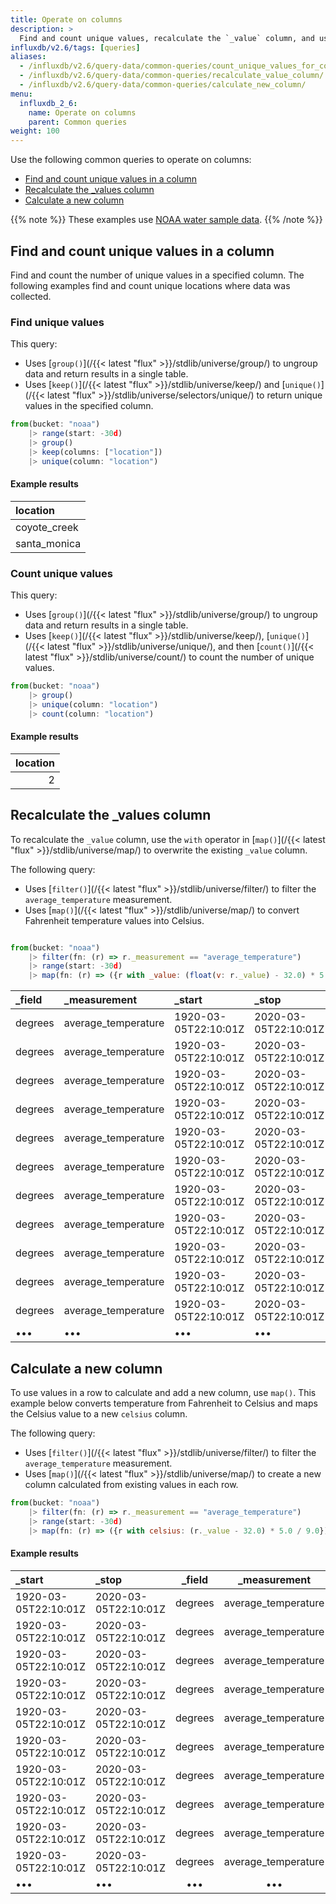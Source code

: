 ```yaml
---
title: Operate on columns
description: >
  Find and count unique values, recalculate the `_value` column, and use values to calculate a new column.
influxdb/v2.6/tags: [queries]
aliases: 
  - /influxdb/v2.6/query-data/common-queries/count_unique_values_for_column/
  - /influxdb/v2.6/query-data/common-queries/recalculate_value_column/
  - /influxdb/v2.6/query-data/common-queries/calculate_new_column/
menu:
  influxdb_2_6:
    name: Operate on columns
    parent: Common queries
weight: 100  
---
```


Use the following common queries to operate on columns:

- [Find and count unique values in a column](#find-and-count-unique-values-in-a-column)
- [Recalculate the _values column](#recalculate-the-_values-column)
- [Calculate a new column](#calculate-a-new-column)

{{% note %}}
These examples use [NOAA water sample data](/influxdb/v2.6/reference/sample-data/#noaa-water-sample-data).
{{% /note %}}

## Find and count unique values in a column

Find and count the number of unique values in a specified column.
The following examples find and count unique locations where data was collected.

### Find unique values

This query:

  - Uses [`group()`](/{{< latest "flux" >}}/stdlib/universe/group/) to ungroup data and return results in a single table.
  - Uses [`keep()`](/{{< latest "flux" >}}/stdlib/universe/keep/) and [`unique()`](/{{< latest "flux" >}}/stdlib/universe/selectors/unique/) to return unique values in the specified column.

```js
from(bucket: "noaa")
    |> range(start: -30d)
    |> group()
    |> keep(columns: ["location"])
    |> unique(column: "location")
```

#### Example results
| location     |
|:--------     |
| coyote_creek |
| santa_monica |

### Count unique values

This query:

- Uses [`group()`](/{{< latest "flux" >}}/stdlib/universe/group/) to ungroup data and return results in a single table.
- Uses [`keep()`](/{{< latest "flux" >}}/stdlib/universe/keep/), [`unique()`](/{{< latest "flux" >}}/stdlib/universe/unique/), and then [`count()`](/{{< latest "flux" >}}/stdlib/universe/count/) to count the number of unique values.

```js
from(bucket: "noaa")
    |> group()
    |> unique(column: "location")
    |> count(column: "location")
```

#### Example results

| location  |
| ---------:|
| 2         |


## Recalculate the _values column

To recalculate the `_value` column, use the `with` operator in [`map()`](/{{< latest "flux" >}}/stdlib/universe/map/) to overwrite the existing `_value` column.

The following query:

  - Uses [`filter()`](/{{< latest "flux" >}}/stdlib/universe/filter/) to filter the `average_temperature` measurement.
  - Uses [`map()`](/{{< latest "flux" >}}/stdlib/universe/map/) to convert Fahrenheit temperature values into Celsius.

```js

from(bucket: "noaa")
    |> filter(fn: (r) => r._measurement == "average_temperature")
    |> range(start: -30d)
    |> map(fn: (r) => ({r with _value: (float(v: r._value) - 32.0) * 5.0 / 9.0} ))
```

| _field  | _measurement        | _start               | _stop                | _time                | location     | _value             |
|:------  |:------------        |:------               |:-----                |:-----                |:--------     | ------:            |
| degrees | average_temperature | 1920-03-05T22:10:01Z | 2020-03-05T22:10:01Z | 2019-08-17T00:00:00Z | coyote_creek | 27.77777777777778  |
| degrees | average_temperature | 1920-03-05T22:10:01Z | 2020-03-05T22:10:01Z | 2019-08-17T00:06:00Z | coyote_creek | 22.77777777777778  |
| degrees | average_temperature | 1920-03-05T22:10:01Z | 2020-03-05T22:10:01Z | 2019-08-17T00:12:00Z | coyote_creek | 30                 |
| degrees | average_temperature | 1920-03-05T22:10:01Z | 2020-03-05T22:10:01Z | 2019-08-17T00:18:00Z | coyote_creek | 31.666666666666668 |
| degrees | average_temperature | 1920-03-05T22:10:01Z | 2020-03-05T22:10:01Z | 2019-08-17T00:24:00Z | coyote_creek | 25                 |
| degrees | average_temperature | 1920-03-05T22:10:01Z | 2020-03-05T22:10:01Z | 2019-08-17T00:30:00Z | coyote_creek | 21.11111111111111  |
| degrees | average_temperature | 1920-03-05T22:10:01Z | 2020-03-05T22:10:01Z | 2019-08-17T00:36:00Z | coyote_creek | 28.88888888888889  |
| degrees | average_temperature | 1920-03-05T22:10:01Z | 2020-03-05T22:10:01Z | 2019-08-17T00:42:00Z | coyote_creek | 24.444444444444443 |
| degrees | average_temperature | 1920-03-05T22:10:01Z | 2020-03-05T22:10:01Z | 2019-08-17T00:48:00Z | coyote_creek | 29.444444444444443 |
| degrees | average_temperature | 1920-03-05T22:10:01Z | 2020-03-05T22:10:01Z | 2019-08-17T00:54:00Z | coyote_creek | 26.666666666666668 |
| degrees | average_temperature | 1920-03-05T22:10:01Z | 2020-03-05T22:10:01Z | 2019-08-17T01:00:00Z | coyote_creek | 21.11111111111111  |
| •••     | •••                 | •••                  | •••                  | •••                  | •••          | •••                |

## Calculate a new column

To use values in a row to calculate and add a new column, use `map()`.
This example below converts temperature from Fahrenheit to Celsius and maps the Celsius value to a new `celsius` column.

The following query:

  - Uses [`filter()`](/{{< latest "flux" >}}/stdlib/universe/filter/) to filter the `average_temperature` measurement.
  - Uses [`map()`](/{{< latest "flux" >}}/stdlib/universe/map/) to create a new column calculated from existing values in each row.

```js
from(bucket: "noaa")
    |> filter(fn: (r) => r._measurement == "average_temperature")
    |> range(start: -30d)
    |> map(fn: (r) => ({r with celsius: (r._value - 32.0) * 5.0 / 9.0}))
```

#### Example results

| _start               | _stop                | _field  | _measurement        | location     | _time                | _value | celsius |
|:------               |:-----                |:------: |:------------:       |:--------:    |:-----                | ------:| -------:|
| 1920-03-05T22:10:01Z | 2020-03-05T22:10:01Z | degrees | average_temperature | coyote_creek | 2019-08-17T00:00:00Z | 82     | 27.78   |
| 1920-03-05T22:10:01Z | 2020-03-05T22:10:01Z | degrees | average_temperature | coyote_creek | 2019-08-17T00:06:00Z | 73     | 22.78   |
| 1920-03-05T22:10:01Z | 2020-03-05T22:10:01Z | degrees | average_temperature | coyote_creek | 2019-08-17T00:12:00Z | 86     | 30.00   |
| 1920-03-05T22:10:01Z | 2020-03-05T22:10:01Z | degrees | average_temperature | coyote_creek | 2019-08-17T00:18:00Z | 89     | 31.67   |
| 1920-03-05T22:10:01Z | 2020-03-05T22:10:01Z | degrees | average_temperature | coyote_creek | 2019-08-17T00:24:00Z | 77     | 25.00   |
| 1920-03-05T22:10:01Z | 2020-03-05T22:10:01Z | degrees | average_temperature | coyote_creek | 2019-08-17T00:30:00Z | 70     | 21.11   |
| 1920-03-05T22:10:01Z | 2020-03-05T22:10:01Z | degrees | average_temperature | coyote_creek | 2019-08-17T00:36:00Z | 84     | 28.89   |
| 1920-03-05T22:10:01Z | 2020-03-05T22:10:01Z | degrees | average_temperature | coyote_creek | 2019-08-17T00:42:00Z | 76     | 24.44   |
| 1920-03-05T22:10:01Z | 2020-03-05T22:10:01Z | degrees | average_temperature | coyote_creek | 2019-08-17T00:48:00Z | 85     | 29.44   |
| 1920-03-05T22:10:01Z | 2020-03-05T22:10:01Z | degrees | average_temperature | coyote_creek | 2019-08-17T00:54:00Z | 80     | 26.67   |
| •••                  | •••                  | •••     | •••                 | •••          | •••                  | •••    | •••     |
